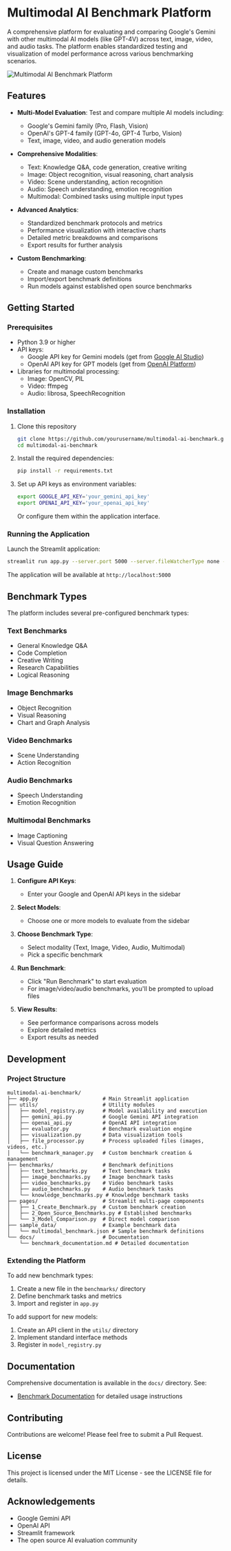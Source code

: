 # Multimodal AI Benchmark Platform

A comprehensive platform for evaluating and comparing Google's Gemini with other multimodal AI models (like GPT-4V) across text, image, video, and audio tasks. The platform enables standardized testing and visualization of model performance across various benchmarking scenarios.

![Multimodal AI Benchmark Platform](generated-icon.png)

## Features

- **Multi-Model Evaluation**: Test and compare multiple AI models including:
  - Google's Gemini family (Pro, Flash, Vision)
  - OpenAI's GPT-4 family (GPT-4o, GPT-4 Turbo, Vision)
  - Text, image, video, and audio generation models

- **Comprehensive Modalities**:
  - Text: Knowledge Q&A, code generation, creative writing
  - Image: Object recognition, visual reasoning, chart analysis
  - Video: Scene understanding, action recognition
  - Audio: Speech understanding, emotion recognition
  - Multimodal: Combined tasks using multiple input types

- **Advanced Analytics**:
  - Standardized benchmark protocols and metrics
  - Performance visualization with interactive charts
  - Detailed metric breakdowns and comparisons
  - Export results for further analysis

- **Custom Benchmarking**:
  - Create and manage custom benchmarks
  - Import/export benchmark definitions
  - Run models against established open source benchmarks

## Getting Started

### Prerequisites

- Python 3.9 or higher
- API keys:
  - Google API key for Gemini models (get from [Google AI Studio](https://ai.google.dev/))
  - OpenAI API key for GPT models (get from [OpenAI Platform](https://platform.openai.com/api-keys))
- Libraries for multimodal processing:
  - Image: OpenCV, PIL
  - Video: ffmpeg
  - Audio: librosa, SpeechRecognition

### Installation

1. Clone this repository
   ```bash
   git clone https://github.com/yourusername/multimodal-ai-benchmark.git
   cd multimodal-ai-benchmark
   ```

2. Install the required dependencies:
   ```bash
   pip install -r requirements.txt
   ```
   
3. Set up API keys as environment variables:
   ```bash
   export GOOGLE_API_KEY='your_gemini_api_key'
   export OPENAI_API_KEY='your_openai_api_key'
   ```
   Or configure them within the application interface.

### Running the Application

Launch the Streamlit application:
```bash
streamlit run app.py --server.port 5000 --server.fileWatcherType none --server.maxUploadSize 10 --server.maxMessageSize 50
```

The application will be available at `http://localhost:5000`

## Benchmark Types

The platform includes several pre-configured benchmark types:

### Text Benchmarks
- General Knowledge Q&A
- Code Completion
- Creative Writing
- Research Capabilities
- Logical Reasoning

### Image Benchmarks
- Object Recognition
- Visual Reasoning
- Chart and Graph Analysis

### Video Benchmarks
- Scene Understanding
- Action Recognition

### Audio Benchmarks
- Speech Understanding
- Emotion Recognition

### Multimodal Benchmarks
- Image Captioning
- Visual Question Answering

## Usage Guide

1. **Configure API Keys**:
   - Enter your Google and OpenAI API keys in the sidebar
   
2. **Select Models**:
   - Choose one or more models to evaluate from the sidebar
   
3. **Choose Benchmark Type**:
   - Select modality (Text, Image, Video, Audio, Multimodal)
   - Pick a specific benchmark
   
4. **Run Benchmark**:
   - Click "Run Benchmark" to start evaluation
   - For image/video/audio benchmarks, you'll be prompted to upload files
   
5. **View Results**:
   - See performance comparisons across models
   - Explore detailed metrics
   - Export results as needed

## Development

### Project Structure

```
multimodal-ai-benchmark/
├── app.py                     # Main Streamlit application
├── utils/                     # Utility modules
│   ├── model_registry.py      # Model availability and execution
│   ├── gemini_api.py          # Google Gemini API integration
│   ├── openai_api.py          # OpenAI API integration
│   ├── evaluator.py           # Benchmark evaluation engine
│   ├── visualization.py       # Data visualization tools
│   ├── file_processor.py      # Process uploaded files (images, videos, etc.)
│   └── benchmark_manager.py   # Custom benchmark creation & management
├── benchmarks/                # Benchmark definitions
│   ├── text_benchmarks.py     # Text benchmark tasks
│   ├── image_benchmarks.py    # Image benchmark tasks
│   ├── video_benchmarks.py    # Video benchmark tasks
│   ├── audio_benchmarks.py    # Audio benchmark tasks
│   └── knowledge_benchmarks.py # Knowledge benchmark tasks
├── pages/                     # Streamlit multi-page components
│   ├── 1_Create_Benchmark.py  # Custom benchmark creation
│   ├── 2_Open_Source_Benchmarks.py # Established benchmarks
│   └── 3_Model_Comparison.py  # Direct model comparison
├── sample_data/               # Example benchmark data
│   └── multimodal_benchmark.json # Sample benchmark definitions
└── docs/                      # Documentation
    └── benchmark_documentation.md # Detailed documentation
```

### Extending the Platform

To add new benchmark types:
1. Create a new file in the `benchmarks/` directory
2. Define benchmark tasks and metrics
3. Import and register in `app.py`

To add support for new models:
1. Create an API client in the `utils/` directory
2. Implement standard interface methods
3. Register in `model_registry.py`

## Documentation

Comprehensive documentation is available in the `docs/` directory. See:
- [Benchmark Documentation](docs/benchmark_documentation.md) for detailed usage instructions

## Contributing

Contributions are welcome! Please feel free to submit a Pull Request.

## License

This project is licensed under the MIT License - see the LICENSE file for details.

## Acknowledgements

- Google Gemini API
- OpenAI API
- Streamlit framework
- The open source AI evaluation community
